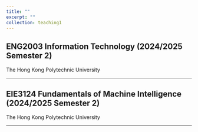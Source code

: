 ```yaml
---
title: ""
excerpt: ""
collection: teaching1
---
```


## ENG2003 Information Technology (2024/2025 Semester 2)
The Hong Kong Polytechnic University  

---

## EIE3124 Fundamentals of Machine Intelligence (2024/2025 Semester 2)
The Hong Kong Polytechnic University  

---
